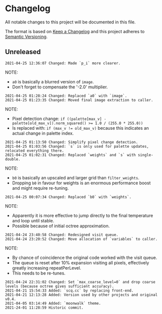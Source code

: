 # Changelog

All notable changes to this project will be documented in this file.

The format is based on [Keep a Changelog](http://keepachangelog.com/en/1.0.0/)
and this project adheres to [Semantic Versioning](http://semver.org/spec/v2.0.0.html).

## Unreleased

```
2021-04-25 12:36:07 Changed: Made `p_i` more clearer.
```

NOTE:
 - `a0` is basically a blurred version of `image`.
 - Don't forget to compensate the '-2.0' multiplier.

```
2021-04-25 01:28:24 Changed: Replaced `a0` with `image`.
2021-04-25 01:23:35 Changed: Moved final image extraction to caller.
```

NOTE:  
 - Pixel detection change: `if ((palette[max_v] - palette[old_max_v]).norm_squared() >= 1.0 / (255.0 * 255.0))`
 - Is replaced with: `if (max_v != old_max_v)` because this indicates an actual change in palette index.

```
2021-04-25 01:13:50 Changed: Simplify pixel change detection.
2021-04-25 01:03:56 Changed: `s` is only used for palette updates, relocated everything there. 
2021-04-25 01:02:31 Changed: Replaced `weights` and `s` with single-double.
```

NOTE:  
 - `b0` is basically an upscaled and larger grid than `filter_weights`.
 - Dropping `b0` in favour for weights is an enormous performance boost and might require re-tuning.

```
2021-04-25 00:07:34 Changed: Replaced `b0` with `weights`.
```

NOTE:  
 - Apparently it is more effective to jump directly to the final temperature and loop until stable.
 - Possible because of initial octree approximation.

```
2021-04-24 23:40:58 Changed: Redesigned visit queue.
2021-04-24 23:20:52 Changed: Move allocation of `variables` to caller.
```

NOTE:  
 - By chance of coincidence the original code worked with the visit queue.
 - The queue is reset after 10% expansion visiting all pixels, effectively greatly increasing repeatPerLevel.
 - This needs to be re-tunes.

```
2021-04-24 22:31:02 Changed: Set `max_coarse_level=0` and drop coarse levels (because octree gives sufficient accuracy). 
2021-04-21 15:54:33 Added: `scq.cc` by replacing front-end.
2021-04-21 12:13:28 Added: Version used by other projects and original v0.4.
2021-04-05 03:14:49 Added: `moonwalk` theme.
2021-24-01 11:28:59 Historic commit.
```
